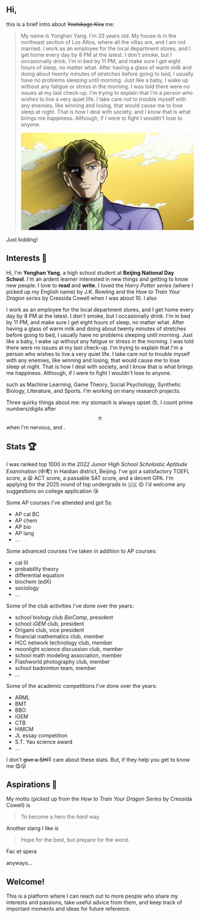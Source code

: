 ## Hi,
this is a brief intro about ~~Yoshikage Kira~~ me:
> My name is Yonghan Yang. I'm 33 years old. My house is in the northeast section of Los Altos, where all the villas are, and I am not married. I work as an employee for the local department stores, and I get home every day by 8 PM at the latest. I don't smoke, but I occasionally drink. I'm in bed by 11 PM, and make sure I get eight hours of sleep, no matter what. After having a glass of warm milk and doing about twenty minutes of stretches before going to bed, I usually have no problems sleeping until morning. Just like a baby, I wake up without any fatigue or stress in the morning. I was told there were no issues at my last check-up. I'm trying to explain that I'm a person who wishes to live a very quiet life. I take care not to trouble myself with any enemies, like winning and losing, that would cause me to lose sleep at night. That is how I deal with society, and I know that is what brings me happiness. Although, if I were to fight I wouldn't lose to anyone.
> <p align="center">
>   <img src="/assets/img/YoshikageKira.jpeg" style="zoom:80%;">
> </p>

Just kidding!

## Interests 🎇
Hi, I'm **Yonghan Yang**, a high school student at **Beijing National Day School**. I'm an ardent learner interested in new things and getting to know new people. I love to **read** and **write**. I loved the *Harry Potter series* (where I picked up my English name) by J.K. Rowling and the *How to Train Your Dragon series* by Cressida Cowell when I was about 10. I also 

I work as an employee for the local department stores, and I get home every day by 8 PM at the latest. I don't smoke, but I occasionally drink. I'm in bed by 11 PM, and make sure I get eight hours of sleep, no matter what. After having a glass of warm milk and doing about twenty minutes of stretches before going to bed, I usually have no problems sleeping until morning. Just like a baby, I wake up without any fatigue or stress in the morning. I was told there were no issues at my last check-up. I'm trying to explain that I'm a person who wishes to live a very quiet life. I take care not to trouble myself with any enemies, like winning and losing, that would cause me to lose sleep at night. That is how I deal with society, and I know that is what brings me happiness. Although, if I were to fight I wouldn't lose to anyone.


such as Machine Learning, Game Theory, Social Psychology, Synthetic Biology, Literature, and Sports. I'm working on many research projects.

Three quirky things about me: my stomach is always upset 😠, I count prime numbers/digits after $$\pi$$ when I'm nervous, and .


## Stats 🏆
I was ranked top 1000 in the 2022 *Junior High School Scholastic Aptitude Examination* (中考) in Haidian district, Beijing. I've got a satisfactory TOEFL score, a 😫 ACT score, a passable SAT score, and a decent GPA. I'm applying for the 2025 round of top undergrads in 🇺🇸 😣 I'd welcome any suggestions on college application 😘

Some AP courses I've attended and got 5s:
* AP cal BC
* AP chem
* AP bio
* AP lang
* ...

Some advanced courses I've taken in addition to AP courses:
* cal III
* probability theory
* differential equation
* biochem (edX)
* sociology
* ...

Some of the club activities I've done over the years:
* school biology club *BioCamp*, president
* school *iGEM* club, president
* Origami club, vice president
* financial mathematics club, member
* HCC network technology club, member
* moonlight science discussion club, member
* school math modeling association, member
* Flashworld photography club, member
* school badminton team, member
* ...

Some of the academic competitions I've done over the years:
* ARML
* BMT
* BBO
* iGEM
* CTB
* HiMCM
* JL essay competition
* S.T. Yau science award
* ...

I don't ~~give a SHIT~~ care about these stats. But, if they help you get to know me 😋😜

## Aspirations 🎯

My motto (picked up from the *How to Train Your Dragon Series* by Cressida Cowell) is
> To become a hero the *hard* way.

Another slang I like is
> Hope for the best, but prepare for the worst.

Fac et spera

anyways...
## Welcome!

This is a platform where I can reach out to more people who share my interests and passions, take useful advice from them, and keep track of important moments and ideas for future reference.
